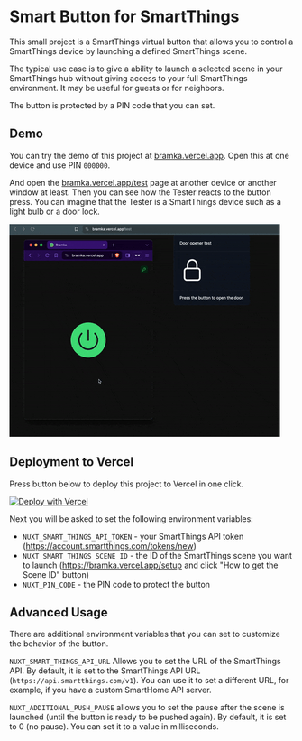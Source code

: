 # Smart Button for SmartThings

This small project is a SmartThings virtual button that allows you to control a SmartThings device by launching a defined SmartThings scene.

The typical use case is to give a ability to launch a selected scene in your SmartThings hub without giving access to your full SmartThings environment.
It may be useful for guests or for neighbors.

The button is protected by a PIN code that you can set.

## Demo
You can try the demo of this project at [bramka.vercel.app](https://bramka.vercel.app). Open this at one device and use PIN `000000`.

And open the [bramka.vercel.app/test](https://bramka.vercel.app/test) page at another device or another window at least. Then you can see how the Tester reacts to the button press.
You can imagine that the Tester is a SmartThings device such as a light bulb or a door lock.

![](src/public/demo.gif)

## Deployment to Vercel
Press button below to deploy this project to Vercel in one click.

[![Deploy with Vercel](https://vercel.com/button)](https://vercel.com/new/clone?repository-url=https%3A%2F%2Fgithub.com%2Frizhenkov%2Fsmart-button&env=NUXT_SMART_THINGS_API_TOKEN,NUXT_SMART_THINGS_SCENE_ID,NUXT_PIN_CODE)

Next you will be asked to set the following environment variables:
- `NUXT_SMART_THINGS_API_TOKEN` - your SmartThings API token (https://account.smartthings.com/tokens/new)
- `NUXT_SMART_THINGS_SCENE_ID` - the ID of the SmartThings scene you want to launch (https://bramka.vercel.app/setup and click "How to get the Scene ID" button)
- `NUXT_PIN_CODE` - the PIN code to protect the button

## Advanced Usage
There are additional environment variables that you can set to customize the behavior of the button.

`NUXT_SMART_THINGS_API_URL`
Allows you to set the URL of the SmartThings API. By default, it is set to the SmartThings API URL (`https://api.smartthings.com/v1`). You can use it to set a different URL, for example, if you have a custom SmartHome API server.

`NUXT_ADDITIONAL_PUSH_PAUSE` allows you to set the pause after the scene is launched (until the button is ready to be pushed again). By default, it is set to 0 (no pause). You can set it to a value in milliseconds.
